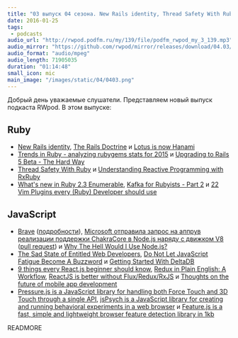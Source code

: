 ```yaml
---
title: "03 выпуск 04 сезона. New Rails identity, Thread Safety With Ruby, DeltaDB, Pressure.js, Feature.js и прочее"
date: 2016-01-25
tags:
 - podcasts
audio_url: "http://rwpod.podfm.ru/my/139/file/podfm_rwpod_my_3_139.mp3"
audio_mirror: "https://github.com/rwpod/mirror/releases/download/04.03/0403.mp3"
audio_format: "audio/mpeg"
audio_length: 71905035
duration: "01:14:48"
small_icon: mic
main_image: "/images/static/04/0403.png"
---
```


Добрый день уважаемые слушатели. Представляем новый выпуск подкаста RWpod. В этом выпуске:

## Ruby

 - [New Rails identity](http://weblog.rubyonrails.org/2016/1/19/new-rails-identity/), [The Rails Doctrine](http://rubyonrails.org/doctrine/) и [Lotus is now Hanami](http://hanamirb.org/blog/2016/01/22/lotus-is-now-hanami.html)
 - [Trends in Ruby - analyzing rubygems stats for 2015](https://infinum.co/the-capsized-eight/articles/analyzing-rubygems-stats-v2015) и [Upgrading to Rails 5 Beta - The Hard Way](https://blog.heroku.com/archives/2016/1/22/rails-5-beta-upgrade)
 - [Thread Safety With Ruby](http://lucaguidi.com/2014/03/27/thread-safety-with-ruby.html) и [Understanding Reactive Programming with RxRuby](http://eftimov.net/reactive-programming-rxruby/)
 - [What's new in Ruby 2.3 Enumerable](https://rossta.net/blog/whats-new-in-ruby-2-3-enumerable.html), [Kafka for Rubyists - Part 2](http://www.markphelps.me/2016/01/17/kafka-for-rubyists-2.html) и [22 Vim Plugins every (Ruby) Developer should use](https://need.computer/2016/01/21/22-vim-plugins-every-ruby-developer-should-use.html)

## JavaScript

 - [Brave](https://www.brave.com/) ([подробности](http://www.opennet.ru/opennews/art.shtml?num=43711)), [Microsoft отправила запрос на аппрув реализации поддержки ChakraCore в Node.js наряду с движком V8](https://habrahabr.ru/post/275779/) ([pull request](https://github.com/nodejs/node/pull/4765)) и [Why The Hell Would I Use Node.js?](http://blog.apcelent.com/why-use-nodejs-tutorial.html)
 - [The Sad State of Entitled Web Developers](https://medium.com/swlh/the-sad-state-of-entitled-web-developers-e4f314764dd), [Do Not Let JavaScript Fatigue Become A Buzzword](http://thepracticaldev.com/javascript-fatigue-buzzword) и [Getting Started With DeltaDB](https://medium.com/@redgeoff/getting-started-with-deltadb-137359111282)
 - [9 things every React.js beginner should know](https://camjackson.net/post/9-things-every-reactjs-beginner-should-know), [Redux in Plain English: A Workflow](https://quickleft.com/blog/redux-plain-english-workflow/), [ReactJS is better without Flux/Redux/RxJS](https://medium.com/@puppybits/react-without-flux-a76236d1e1d) и [Thoughts on the future of mobile app development](https://getsiphon.com/blog/2016/01/20/future-of-app-development/)
 - [Pressure.js is a JavaScript library for handling both Force Touch and 3D Touch through a single API](http://pressurejs.com/), [jsPsych is a JavaScript library for creating and running behavioral experiments in a web browser](http://www.jspsych.org/) и [Feature.js is a fast, simple and lightweight browser feature detection library in 1kb](http://featurejs.com/)


READMORE

